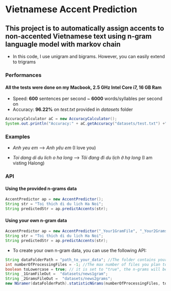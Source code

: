 # Vietnamese Accent Prediction
## This project is to automatically assign accents to non-accented Vietnamese text using n-gram languagle model with markov chain
- In this code, I use unigram and bigrams. However, you can easily extend to trigrams

### Performances
#### All the tests were done on my Macbook, 2.5 GHz Intel Core i7, 16 GB Ram
- Speed: **600** sentences per second ~ **6000** words/syllables per second on 
- Accuracy: **96.22%** on *test.txt* provided in *datasets* folder

```java
AccuracyCalculator aC = new AccuracyCalculator(); 
System.out.println("Accuracy:" + aC.getAccuracy("datasets/test.txt") +"%");
```

### Examples
- *Anh yeu em* --> *Anh yêu em* (I love you) 

- *Toi dang di du lich o ha long* --> *Tôi đang đi du lịch ở hạ long* (I am visting Halong) 


### API
#### Using the provided n-grams data

```java
AccentPredictor ap = new AccentPredictor();
String str = "Toi thich di du lich Ha Noi";
String predictedStr = ap.predictAccents(str);

```

#### Using your own n-gram data

```java
AccentPredictor ap = new AccentPredictor("_Your1GramFile", "_Your2GramsFile");
String str = "Toi thich di du lich Ha Noi";
String predictedStr = ap.predictAccents(str);

```

- To create your own n-gram data, you can use the following API:

```java
String dataFolderPath = "path_to_your_data"; //The folder contains your text data
int numberOfProcessingFiles = -1; //The max number of files you plan to process (-1 means using all the data)
boolean toLowercase = true; // it is set to "true", the n-grams will be converted to lowercase
String _1GramFileOut =  "datasets/news1gram";
String _2GramsFileOut =  "datasets/news2grams";
new NGramer(dataFolderPath).statisticNGrams(numberOfProcessingFiles, toLowercase, _1GramFileOut, _2GramsFileOut);

```